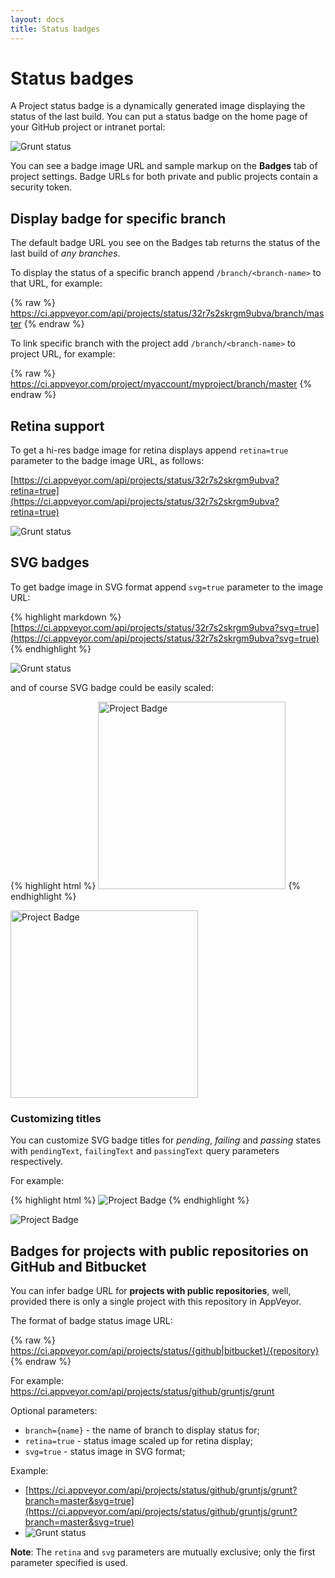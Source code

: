 ```yaml
---
layout: docs
title: Status badges
---
```


# Status badges

A Project status badge is a dynamically generated image displaying the status of the last build. You can put a status badge on the home page of your GitHub project or intranet portal:

![Grunt status](https://ci.appveyor.com/api/projects/status/32r7s2skrgm9ubva)

You can see a badge image URL and sample markup on the **Badges** tab of project settings. Badge URLs for both private and public projects contain a security token.

## Display badge for specific branch

The default badge URL you see on the Badges tab returns the status of the last build of *any branches*.

To display the status of a specific branch append `/branch/<branch-name>` to that URL, for example:

{% raw %}
    https://ci.appveyor.com/api/projects/status/32r7s2skrgm9ubva/branch/master
{% endraw %}

To link specific branch with the project add `/branch/<branch-name>` to project URL, for example:

{% raw %}
    https://ci.appveyor.com/project/myaccount/myproject/branch/master
{% endraw %}

## Retina support

To get a hi-res badge image for retina displays append `retina=true` parameter to the badge image URL, as follows:

[https://ci.appveyor.com/api/projects/status/32r7s2skrgm9ubva?retina=true](https://ci.appveyor.com/api/projects/status/32r7s2skrgm9ubva?retina=true)

![Grunt status](https://ci.appveyor.com/api/projects/status/32r7s2skrgm9ubva?retina=true)

## SVG badges

To get badge image in SVG format append `svg=true` parameter to the image URL:

{% highlight markdown %}
[https://ci.appveyor.com/api/projects/status/32r7s2skrgm9ubva?svg=true](https://ci.appveyor.com/api/projects/status/32r7s2skrgm9ubva?svg=true)
{% endhighlight %}

![Grunt status](https://ci.appveyor.com/api/projects/status/32r7s2skrgm9ubva?svg=true)

and of course SVG badge could be easily scaled:

{% highlight html %}
<img src="https://ci.appveyor.com/api/projects/status/32r7s2skrgm9ubva?svg=true" alt="Project Badge" width="300">
{% endhighlight %}

<img src="https://ci.appveyor.com/api/projects/status/32r7s2skrgm9ubva?svg=true" alt="Project Badge" width="300">

### Customizing titles

You can customize SVG badge titles for *pending*, *failing* and *passing* states with `pendingText`, `failingText` and `passingText` query parameters respectively.

For example:

{% highlight html %}
<img src="https://ci.appveyor.com/api/projects/status/32r7s2skrgm9ubva?svg=true&passingText=master%20-%20OK" alt="Project Badge">
{% endhighlight %}

<img src="https://ci.appveyor.com/api/projects/status/32r7s2skrgm9ubva?svg=true&passingText=master%20-%20OK" alt="Project Badge">

## Badges for projects with public repositories on GitHub and Bitbucket

You can infer badge URL for **projects with public repositories**, well, provided there is only a single project with this repository in AppVeyor.

The format of badge status image URL:

{% raw %}
    https://ci.appveyor.com/api/projects/status/{github|bitbucket}/{repository}
{% endraw %}

For example: https://ci.appveyor.com/api/projects/status/github/gruntjs/grunt

Optional parameters:

* `branch={name}` - the name of branch to display status for;
* `retina=true` - status image scaled up for retina display;
* `svg=true` - status image in SVG format;

Example:

* [https://ci.appveyor.com/api/projects/status/github/gruntjs/grunt?branch=master&svg=true](https://ci.appveyor.com/api/projects/status/github/gruntjs/grunt?branch=master&svg=true)
* ![Grunt status](https://ci.appveyor.com/api/projects/status/github/gruntjs/grunt?branch=master&svg=true)

**Note**: The `retina` and `svg` parameters are mutually exclusive; only the first parameter specified is used.

